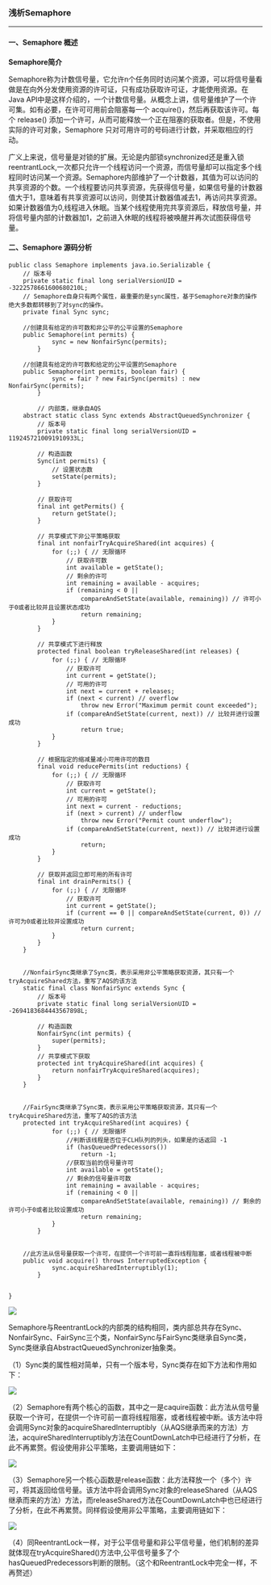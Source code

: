 ### 浅析Semaphore ###
***
#### 一、Semaphore 概述 ####

**Semaphore简介**

Semaphore称为计数信号量，它允许n个任务同时访问某个资源，可以将信号量看做是在向外分发使用资源的许可证，只有成功获取许可证，才能使用资源。在Java API中是这样介绍的，一个计数信号量。从概念上讲，信号量维护了一个许可集。如有必要，在许可可用前会阻塞每一个 acquire()，然后再获取该许可。每个 release() 添加一个许可，从而可能释放一个正在阻塞的获取者。但是，不使用实际的许可对象，Semaphore 只对可用许可的号码进行计数，并采取相应的行动。

广义上来说，信号量是对锁的扩展。无论是内部锁synchronized还是重入锁reentrantLock,一次都只允许一个线程访问一个资源，而信号量却可以指定多个线程同时访问某一个资源。Semaphore内部维护了一个计数器，其值为可以访问的共享资源的个数。一个线程要访问共享资源，先获得信号量，如果信号量的计数器值大于1，意味着有共享资源可以访问，则使其计数器值减去1，再访问共享资源。
如果计数器值为0,线程进入休眠。当某个线程使用完共享资源后，释放信号量，并将信号量内部的计数器加1，之前进入休眠的线程将被唤醒并再次试图获得信号量。


#### 二、Semaphore 源码分析 ####


	public class Semaphore implements java.io.Serializable {
	    // 版本号
	    private static final long serialVersionUID = -3222578661600680210L;
	    // Semaphore自身只有两个属性，最重要的是sync属性，基于Semaphore对象的操作绝大多数都转移到了对sync的操作。
	    private final Sync sync;

		//创建具有给定的许可数和非公平的公平设置的Semaphore
		public Semaphore(int permits) {
		        sync = new NonfairSync(permits);
		    }
		
		//创建具有给定的许可数和给定的公平设置的Semaphore
		public Semaphore(int permits, boolean fair) {
		        sync = fair ? new FairSync(permits) : new NonfairSync(permits);
		    }

		 	// 内部类，继承自AQS
	    abstract static class Sync extends AbstractQueuedSynchronizer {
	        // 版本号
	        private static final long serialVersionUID = 1192457210091910933L;
	        
	        // 构造函数
	        Sync(int permits) {
	            // 设置状态数
	            setState(permits);
	        }
	        
	        // 获取许可
	        final int getPermits() {
	            return getState();
	        }
	
	        // 共享模式下非公平策略获取
	        final int nonfairTryAcquireShared(int acquires) {
	            for (;;) { // 无限循环
	                // 获取许可数
	                int available = getState();
	                // 剩余的许可
	                int remaining = available - acquires;
	                if (remaining < 0 ||
	                    compareAndSetState(available, remaining)) // 许可小于0或者比较并且设置状态成功
	                    return remaining;
	            }
	        }
	        
	        // 共享模式下进行释放
	        protected final boolean tryReleaseShared(int releases) {
	            for (;;) { // 无限循环
	                // 获取许可
	                int current = getState();
	                // 可用的许可
	                int next = current + releases;
	                if (next < current) // overflow
	                    throw new Error("Maximum permit count exceeded");
	                if (compareAndSetState(current, next)) // 比较并进行设置成功
	                    return true;
	            }
	        }
	
	        // 根据指定的缩减量减小可用许可的数目
	        final void reducePermits(int reductions) {
	            for (;;) { // 无限循环
	                // 获取许可
	                int current = getState();
	                // 可用的许可
	                int next = current - reductions;
	                if (next > current) // underflow
	                    throw new Error("Permit count underflow");
	                if (compareAndSetState(current, next)) // 比较并进行设置成功
	                    return;
	            }
	        }
	
	        // 获取并返回立即可用的所有许可
	        final int drainPermits() {
	            for (;;) { // 无限循环
	                // 获取许可
	                int current = getState();
	                if (current == 0 || compareAndSetState(current, 0)) // 许可为0或者比较并设置成功
	                    return current;
	            }
	        }
	    }


		//NonfairSync类继承了Sync类，表示采用非公平策略获取资源，其只有一个tryAcquireShared方法，重写了AQS的该方法
		static final class NonfairSync extends Sync {
	        // 版本号
	        private static final long serialVersionUID = -2694183684443567898L;
	        
	        // 构造函数
	        NonfairSync(int permits) {
	            super(permits);
	        }
	        // 共享模式下获取
	        protected int tryAcquireShared(int acquires) {
	            return nonfairTryAcquireShared(acquires);
	        }
	    }	


		//FairSync类继承了Sync类，表示采用公平策略获取资源，其只有一个tryAcquireShared方法，重写了AQS的该方法
	 	protected int tryAcquireShared(int acquires) {
	            for (;;) { // 无限循环
					//判断该线程是否位于CLH队列的列头，如果是的话返回 -1
	                if (hasQueuedPredecessors()) 
	                    return -1;
	                //获取当前的信号量许可
	                int available = getState();
	                // 剩余的信号量许可数
	                int remaining = available - acquires;
	                if (remaining < 0 ||
	                    compareAndSetState(available, remaining)) // 剩余的许可小于0或者比较设置成功
	                    return remaining;
	            }
	        }


		//此方法从信号量获取一个许可，在提供一个许可前一直将线程阻塞，或者线程被中断
		public void acquire() throws InterruptedException {
		        sync.acquireSharedInterruptibly(1);
		    }


	}


![](http://images2015.cnblogs.com/blog/616953/201604/616953-20160420212139476-6022765.png)

Semaphore与ReentrantLock的内部类的结构相同，类内部总共存在Sync、NonfairSync、FairSync三个类，NonfairSync与FairSync类继承自Sync类，Sync类继承自AbstractQueuedSynchronizer抽象类。

（1）Sync类的属性相对简单，只有一个版本号，Sync类存在如下方法和作用如下：

![](http://images2015.cnblogs.com/blog/616953/201604/616953-20160420212905913-940764610.png)

（2）Semaphore有两个核心的函数，其中之一是caquire函数：此方法从信号量获取一个许可，在提供一个许可前一直将线程阻塞，或者线程被中断。该方法中将会调用Sync对象的acquireSharedInterruptibly（从AQS继承而来的方法）方法，acquireSharedInterruptibly方法在CountDownLatch中已经进行了分析，在此不再累赘。假设使用非公平策略，主要调用链如下：

![](http://images2015.cnblogs.com/blog/616953/201604/616953-20160420222127366-1952818264.png)

（3）Semaphore另一个核心函数是release函数：此方法释放一个（多个）许可，将其返回给信号量。该方法中将会调用Sync对象的releaseShared（从AQS继承而来的方法）方法，而releaseShared方法在CountDownLatch中也已经进行了分析，在此不再累赘。同样假设使用非公平策略，主要调用链如下：

![](http://images2015.cnblogs.com/blog/616953/201604/616953-20160420222923460-914178481.png)

（4）同ReentrantLock一样，对于公平信号量和非公平信号量，他们机制的差异就体现在tryAcquireShared()方法中,公平信号量多了个hasQueuedPredecessors判断的限制。（这个和ReentrantLock中完全一样，不再赘述）




